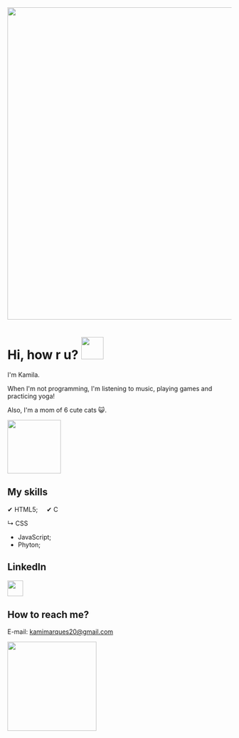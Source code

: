<img src="https://i.postimg.cc/7YrY9mQB/header-github-final.png" width="700">

# Hi, how r u? <img src="https://www.icegif.com/wp-content/uploads/2023/11/icegif-480.gif" width="50">

I'm Kamila. 
<p>When I'm not programming, I'm listening to music, playing games and practicing yoga!</p>
<p>Also, I'm a mom of 6 cute cats 😺.</p>

<img src="https://media1.tenor.com/m/5BYK-WS0__gAAAAd/cool-fun.gif" heigth="250" width="120">

## My skills
✔ HTML5;&nbsp;&nbsp;&nbsp;&nbsp;&nbsp;✔ C

↳  CSS
- JavaScript;
- Phyton;


## LinkedIn
<a href="https://www.linkedin.com/in/kamila-marques-5453181b1">
<img src="https://cdn-icons-png.flaticon.com/512/174/174857.png" width="35">
</a>

## How to reach me?

E-mail: kamimarques20@gmail.com

<img src="https://i.gifer.com/4V0f.gif" heigth="350" width="200">
